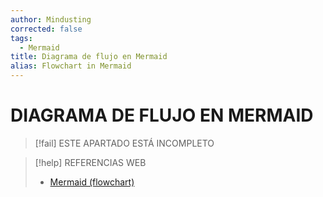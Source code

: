 ```yaml
---
author: Mindusting
corrected: false
tags:
  - Mermaid
title: Diagrama de flujo en Mermaid
alias: Flowchart in Mermaid
---
```


# DIAGRAMA DE FLUJO EN MERMAID

> [!fail] ESTE APARTADO ESTÁ INCOMPLETO

> [!help] REFERENCIAS WEB
> - [Mermaid (flowchart)](https://mermaid.js.org/syntax/flowchart.html)
